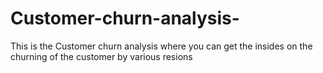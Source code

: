 # Customer-churn-analysis-
This is the Customer churn analysis where you can get the insides on the churning of the customer by various resions 
